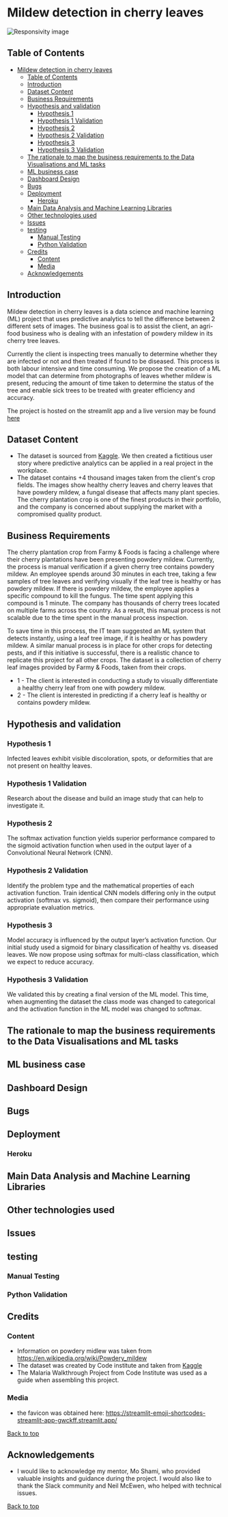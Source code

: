 # Mildew detection in cherry leaves

![Responsivity image](/assets/images/dashboard_responsivity.png)

## Table of Contents

- [Mildew detection in cherry leaves](#mildew-detection-in-cherry-leaves)
  - [Table of Contents](#table-of-contents)
  - [Introduction](#introduction)
  - [Dataset Content](#dataset-content)
  - [Business Requirements](#business-requirements)
  - [Hypothesis and validation](#hypothesis-and-validation)
    - [Hypothesis 1](#hypothesis-1)
    - [Hypothesis 1 Validation](#hypothesis-1-validation)
    - [Hypothesis 2](#hypothesis-2)
    - [Hypothesis 2 Validation](#hypothesis-2-validation)
    - [Hypothesis 3](#hypothesis-3)
    - [Hypothesis 3 Validation](#hypothesis-3-validation)
  - [The rationale to map the business requirements to the Data Visualisations and ML tasks](#the-rationale-to-map-the-business-requirements-to-the-data-visualisations-and-ml-tasks)
  - [ML business case](#ml-business-case)
  - [Dashboard Design](#dashboard-design)
  - [Bugs](#bugs)
  - [Deployment](#deployment)
    - [Heroku](#heroku)
  - [Main Data Analysis and Machine Learning Libraries](#main-data-analysis-and-machine-learning-libraries)
  - [Other technologies used](#other-technologies-used)
  - [Issues](#issues)
  - [testing](#testing)
    - [Manual Testing](#manual-testing)
    - [Python Validation](#python-validation)
  - [Credits](#credits)
    - [Content](#content)
    - [Media](#media)
  - [Acknowledgements](#acknowledgements)
## Introduction

Mildew detection in cherry leaves is a data science and machine learning (ML) project that uses predictive analytics to tell the difference between 2 different sets of images. The business goal is to assist the client, an agri-food business who is dealing with an infestation of powdery mildew in its cherry tree leaves. 

Currently the client is inspecting trees manually to determine whether they are infected or not and then treated if found to be diseased. This process is both labour intensive and time consuming. We propose the creation of a ML model that can determine from photographs of leaves whether mildew is present, reducing the amount of time taken to determine the status of the tree and enable sick trees to be treated with greater efficiency and accuracy. 

The project is hosted on the streamlit app and a live version may be found [here](https://cherrypowderymildewdetector-eb00906f7030.herokuapp.com/)


## Dataset Content

- The dataset is sourced from [Kaggle](https://www.kaggle.com/codeinstitute/cherry-leaves). We then created a fictitious user story where predictive analytics can be applied in a real project in the workplace.
- The dataset contains +4 thousand images taken from the client's crop fields. The images show healthy cherry leaves and cherry leaves that have powdery mildew, a fungal disease that affects many plant species. The cherry plantation crop is one of the finest products in their portfolio, and the company is concerned about supplying the market with a compromised quality product.

## Business Requirements

The cherry plantation crop from Farmy & Foods is facing a challenge where their cherry plantations have been presenting powdery mildew. Currently, the process is manual verification if a given cherry tree contains powdery mildew. An employee spends around 30 minutes in each tree, taking a few samples of tree leaves and verifying visually if the leaf tree is healthy or has powdery mildew. If there is powdery mildew, the employee applies a specific compound to kill the fungus. The time spent applying this compound is 1 minute. The company has thousands of cherry trees located on multiple farms across the country. As a result, this manual process is not scalable due to the time spent in the manual process inspection.

To save time in this process, the IT team suggested an ML system that detects instantly, using a leaf tree image, if it is healthy or has powdery mildew. A similar manual process is in place for other crops for detecting pests, and if this initiative is successful, there is a realistic chance to replicate this project for all other crops. The dataset is a collection of cherry leaf images provided by Farmy & Foods, taken from their crops.

- 1 - The client is interested in conducting a study to visually differentiate a healthy cherry leaf from one with powdery mildew.
- 2 - The client is interested in predicting if a cherry leaf is healthy or contains powdery mildew.

## Hypothesis and validation

### Hypothesis 1

 Infected leaves exhibit visible discoloration, spots, or deformities that are not present on healthy leaves.

### Hypothesis 1 Validation

 Research about the disease and build an image study that can help to investigate it.<br/>

### Hypothesis 2

  The softmax activation function yields superior performance compared to the sigmoid activation function when used in the output layer of a Convolutional Neural Network (CNN).

### Hypothesis 2 Validation

 Identify the problem type and the mathematical properties of each activation function. Train identical CNN models differing only in the output activation (softmax vs. sigmoid), then compare their performance using appropriate evaluation metrics.

### Hypothesis 3

 Model accuracy is influenced by the output layer’s activation function. Our initial study used a sigmoid for binary classification of healthy vs. diseased leaves. We now propose using softmax for multi-class classification, which we expect to reduce accuracy.
 
### Hypothesis 3 Validation

 We validated this by creating a final version of the ML model. This time, when augmenting the dataset the class mode was changed to categorical and the activation function in the ML model was changed to softmax.

## The rationale to map the business requirements to the Data Visualisations and ML tasks
## ML business case
## Dashboard Design
## Bugs
## Deployment
### Heroku
## Main Data Analysis and Machine Learning Libraries
## Other technologies used
## Issues
## testing
### Manual Testing
### Python Validation
## Credits

### Content

- Information on powdery midlew was taken from https://en.wikipedia.org/wiki/Powdery_mildew
- The dataset was created by Code institute and taken from [Kaggle](https://www.kaggle.com/codeinstitute/cherry-leaves)
- The Malaria Walkthrough Project from Code Institute was used as a guide when assembling this project.

### Media

- the favicon was obtained here: https://streamlit-emoji-shortcodes-streamlit-app-gwckff.streamlit.app/

[Back to top](#table-of-contents)

## Acknowledgements

- I would like to acknowledge my mentor, Mo Shami, who provided valuable insights and guidance during the project. I would also like to thank the Slack community and Neil McEwen, who helped with technical issues.

[Back to top](#table-of-contents)